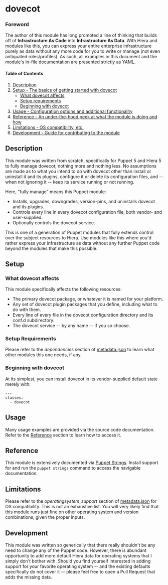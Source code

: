 # dovecot

### Foreword

The author of this module has long promoted a line of thinking that builds off of **Infrastructure As Code** into **Infrastructure As Data**.  With Hiera and modules like this, you can express your entire enterprise infrastructure purely as data without any more code for you to write or manage (not even antiquated roles/profiles).  As such, all examples in this document and the module's in-file documentation are presented strictly as YAML.

#### Table of Contents

1. [Description](#description)
2. [Setup - The basics of getting started with dovecot](#setup)
    * [What dovecot affects](#what-dovecot-affects)
    * [Setup requirements](#setup-requirements)
    * [Beginning with dovecot](#beginning-with-dovecot)
3. [Usage - Configuration options and additional functionality](#usage)
4. [Reference - An under-the-hood peek at what the module is doing and how](#reference)
5. [Limitations - OS compatibility, etc.](#limitations)
6. [Development - Guide for contributing to the module](#development)

## Description

This module was written from scratch, specifically for Puppet 5 and Hiera 5 to fully manage dovecot; nothing more and nothing less.  No assumptions are made as to what you intend to do with dovecot other than install or uninstall it and its plugins, configure it or delete its configuration files, and -- when not ignoring it -- keep its service running or not running.

Here, "fully manage" means this Puppet module:

* Installs, upgrades, downgrades, version-pins, and uninstalls dovecot and its plugins.
* Controls every line in every dovecot configuration file, both vendor- and user-supplied.
* Optionally controls the dovecot service.

This is one of a generation of Puppet modules that fully extends control over the subject resources to Hiera.  Use modules like this where you'd rather express your infrastructure as data without any further Puppet code beyond the modules that make this possible.

## Setup

### What dovecot affects

This module specifically affects the following resources:

* The primary dovecot package, or whatever it is named for your platform.
* Any set of dovecot plugin packages that you define, including what to do with them.
* Every line of every file in the dovecot configuration directory and its conf.d subdirectory.
* The dovecot service -- by any name -- if you so choose.

### Setup Requirements

Please refer to the *dependencies* section of [metadata.json](metadata.json) to learn what other modules this one needs, if any.

### Beginning with dovecot 

At its simplest, you can install dovecot in its vendor-supplied default state merely with:

```
---
classes:
  - dovecot
```

## Usage

Many usage examples are provided via the source code documentation.  Refer to the [Reference](#reference) section to learn how to access it.

## Reference

This module is extensively documented via [Puppet Strings](https://github.com/puppetlabs/puppet-strings).  Install support for and run the `puppet strings` command to access the navigable documentation.

## Limitations

Please refer to the *operatingsystem_support* section of [metadata.json](metadata.json) for OS compatibility.  This is not an exhaustive list.  You will very likely find that this module runs just fine on other operating system and version combinations, given the proper inputs.

## Development

This module was written so generically that there really shouldn't be any need to change any of the Puppet code.  However, there is abundant opportunity to add more default Hiera data for operating systems that I simply don't bother with.  Should you find yourself interested in adding support for your favorite operating system -- and the existing defaults specifically do not cover it -- please feel free to open a Pull Request that adds the missing data.

